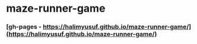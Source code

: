# maze-runner-game

### [gh-pages - https://halimyusuf.github.io/maze-runner-game/](https://halimyusuf.github.io/maze-runner-game/)
